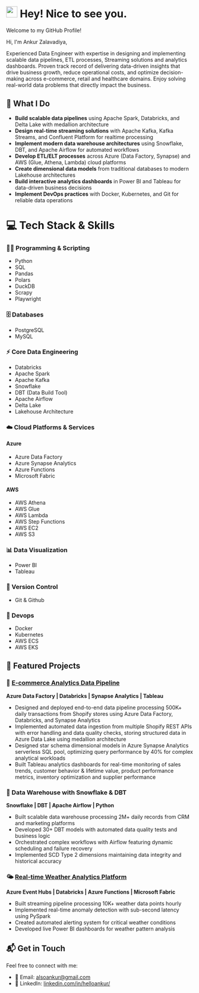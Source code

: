 # <img src="https://emojis.slackmojis.com/emojis/images/1531849430/4246/blob-sunglasses.gif?1531849430" width="30"/> Hey! Nice to see you.

Welcome to my GitHub Profile!

Hi, I'm Ankur Zalavadiya,

Experienced Data Engineer with expertise in designing and implementing scalable data pipelines, ETL processes, Streaming
solutions and analytics dashboards. Proven track record of delivering data-driven insights that drive business growth, reduce
operational costs, and optimize decision-making across e-commerce, retail and healthcare domains. Enjoy solving real-world
data problems that directly impact the business.

## 🔬 What I Do
- **Build scalable data pipelines** using Apache Spark, Databricks, and Delta Lake with medallion architecture
- **Design real-time streaming solutions** with Apache Kafka, Kafka Streams, and Confluent Platform for realtime processing
- **Implement modern data warehouse architectures** using Snowflake, DBT, and Apache Airflow for automated workflows
- **Develop ETL/ELT processes** across Azure (Data Factory, Synapse) and AWS (Glue, Athena, Lambda) cloud platforms
- **Create dimensional data models** from traditional databases to modern Lakehouse architectures
- **Build interactive analytics dashboards** in Power BI and Tableau for data-driven business decisions
- **Implement DevOps practices** with Docker, Kubernetes, and Git for reliable data operations

# 💻 Tech Stack & Skills

### 🧑‍💻 Programming & Scripting
- Python
- SQL
- Pandas
- Polars
- DuckDB
- Scrapy
- Playwright

### 🗄️ Databases
- PostgreSQL
- MySQL

### ⚡ Core Data Engineering
- Databricks
- Apache Spark
- Apache Kafka
- Snowflake
- DBT (Data Build Tool)
- Apache Airflow
- Delta Lake
- Lakehouse Architecture

### ☁️ Cloud Platforms & Services

#### Azure
- Azure Data Factory
- Azure Synapse Analytics
- Azure Functions
- Microsoft Fabric

#### AWS
- AWS Athena
- AWS Glue
- AWS Lambda
- AWS Step Functions
- AWS EC2
- AWS S3

### 📊 Data Visualization
- Power BI
- Tableau

### 🧬 Version Control
- Git & Github

### 🐳 Devops
- Docker
- Kubernetes
- AWS ECS
- AWS EKS


## 🚀 Featured Projects

### 🛒 [E-commerce Analytics Data Pipeline](https://github.com/Anku1903/Shopify-Analytics-Data-Pipeline)
**Azure Data Factory | Databricks | Synapse Analytics | Tableau**
- Designed and deployed end-to-end data pipeline processing 500K+ daily transactions from Shopify stores using Azure Data Factory, Databricks, and Synapse Analytics
- Implemented automated data ingestion from multiple Shopify REST APIs with error handling and data quality checks, storing structured data in Azure Data Lake using medallion architecture
- Designed star schema dimensional models in Azure Synapse Analytics serverless SQL pool, optimizing query performance by 40% for complex analytical workloads
- Built Tableau analytics dashboards for real-time monitoring of sales trends, customer behavior & lifetime value, product performance metrics, inventory optimization and supplier performance

### 🏢 Data Warehouse with Snowflake & DBT
**Snowflake | DBT | Apache Airflow | Python**
- Built scalable data warehouse processing 2M+ daily records from CRM and marketing platforms
- Developed 30+ DBT models with automated data quality tests and business logic
- Orchestrated complex workflows with Airflow featuring dynamic scheduling and failure recovery
- Implemented SCD Type 2 dimensions maintaining data integrity and historical accuracy

### 🌤️ [Real-time Weather Analytics Platform](https://github.com/Anku1903/Realtime-WeatherAPI-Streaming-Pipeline)
**Azure Event Hubs | Databricks | Azure Functions | Microsoft Fabric**
- Built streaming pipeline processing 10K+ weather data points hourly
- Implemented real-time anomaly detection with sub-second latency using PySpark
- Created automated alerting system for critical weather conditions
- Developed live Power BI dashboards for weather pattern analysis

## 📬 Get in Touch
Feel free to connect with me:
- 📧 Email: [alsoankur@gmail.com](mailto:alsoankur@gmail.com)
- 💼 LinkedIn: [linkedin.com/in/helloankur/](https://www.linkedin.com/in/helloankur/)

